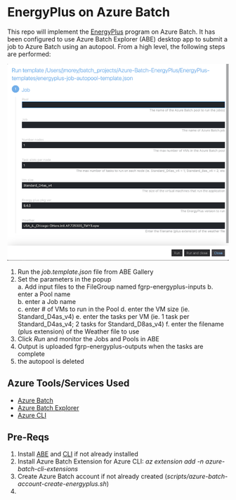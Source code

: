 # EnergyPlus on Azure Batch
This repo will implement the [EnergyPlus](https://energyplus.net/) program on Azure Batch.  It has been configured to use Azure Batch Explorer (ABE) desktop app to submit a job to Azure Batch using an autopool.  From a high level, the following steps are performed:

[ ![ABE Job launch](./images/ABE-job-popup.png)](./images/ABE-job-popup.png#lightbox)

  1. Run the _job.template.json_ file from ABE Gallery
  2. Set the parameters in the popup   
    a. Add input files to the FileGroup named fgrp-energyplus-inputs
    b. enter a Pool name  
    b. enter a Job name  
    c. enter # of VMs to run in the Pool
    d. enter the VM size (ie. Standard_D4as_v4)
    e. enter the tasks per VM (ie. 1 task per Standard_D4as_v4; 2 tasks for Standard_D8as_v4)
    f. enter the filename (plus extension) of the Weather file to use
  3. Click _Run_ and monitor the Jobs and Pools in ABE
  4. Output is uploaded fgrp-energyplus-outputs when the tasks are complete
  5. the autopool is deleted  

## Azure Tools/Services Used
  - [Azure Batch](https://docs.microsoft.com/en-us/azure/batch/)
  - [Azure Batch Explorer](https://azure.github.io/BatchExplorer/)
  - [Azure CLI](https://docs.microsoft.com/en-us/cli/azure/)


## Pre-Reqs
  1. Install [ABE](https://azure.github.io/BatchExplorer/) and [CLI](https://docs.microsoft.com/en-us/cli/azure/install-azure-cli) if not already installed
  2. Install Azure Batch Extension for Azure CLI:  _az extension add -n azure-batch-cli-extensions_  
  3. Create Azure Batch account if not already created (_scripts/azure-batch-account-create-energyplus.sh_)  
  4. 
